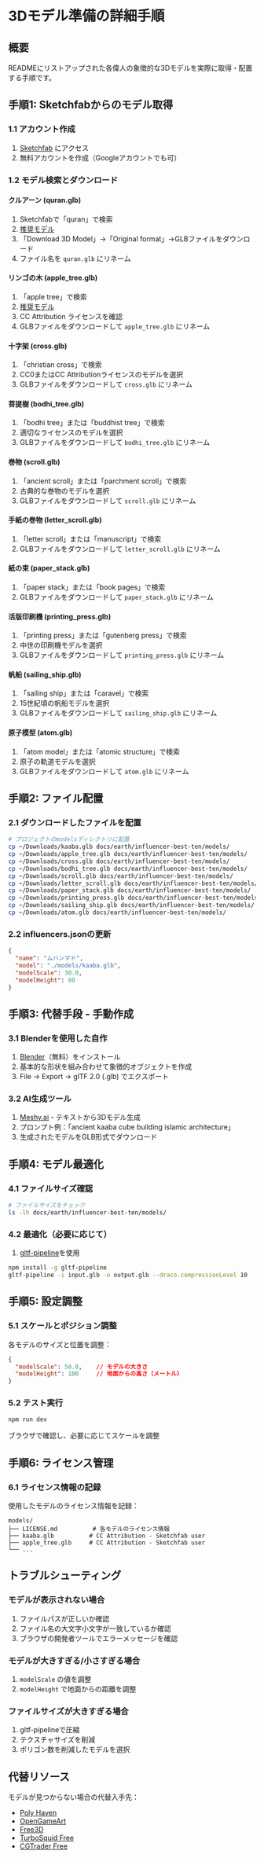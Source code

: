 # 3Dモデル準備の詳細手順

## 概要
READMEにリストアップされた各偉人の象徴的な3Dモデルを実際に取得・配置する手順です。

## 手順1: Sketchfabからのモデル取得

### 1.1 アカウント作成
1. [Sketchfab](https://sketchfab.com/) にアクセス
2. 無料アカウントを作成（Googleアカウントでも可）

### 1.2 モデル検索とダウンロード

#### クルアーン (quran.glb)
1. Sketchfabで「quran」で検索
2. [推奨モデル](https://sketchfab.com/3d-models/quran-3d-free-63021dc03fa0409ca8392b1eddfcbf18)
3. 「Download 3D Model」→「Original format」→GLBファイルをダウンロード
4. ファイル名を `quran.glb` にリネーム

#### リンゴの木 (apple_tree.glb)
1. 「apple tree」で検索
2. [推奨モデル](https://sketchfab.com/3d-models/animal-crossing-apple-tree-2ed2a55eebbb4b4fb60484390f611d20)
3. CC Attribution ライセンスを確認
4. GLBファイルをダウンロードして `apple_tree.glb` にリネーム

#### 十字架 (cross.glb)
1. 「christian cross」で検索
2. CC0またはCC Attributionライセンスのモデルを選択
3. GLBファイルをダウンロードして `cross.glb` にリネーム

#### 菩提樹 (bodhi_tree.glb)
1. 「bodhi tree」または「buddhist tree」で検索
2. 適切なライセンスのモデルを選択
3. GLBファイルをダウンロードして `bodhi_tree.glb` にリネーム

#### 巻物 (scroll.glb)
1. 「ancient scroll」または「parchment scroll」で検索
2. 古典的な巻物のモデルを選択
3. GLBファイルをダウンロードして `scroll.glb` にリネーム

#### 手紙の巻物 (letter_scroll.glb)
1. 「letter scroll」または「manuscript」で検索
2. GLBファイルをダウンロードして `letter_scroll.glb` にリネーム

#### 紙の束 (paper_stack.glb)
1. 「paper stack」または「book pages」で検索
2. GLBファイルをダウンロードして `paper_stack.glb` にリネーム

#### 活版印刷機 (printing_press.glb)
1. 「printing press」または「gutenberg press」で検索
2. 中世の印刷機モデルを選択
3. GLBファイルをダウンロードして `printing_press.glb` にリネーム

#### 帆船 (sailing_ship.glb)
1. 「sailing ship」または「caravel」で検索
2. 15世紀頃の帆船モデルを選択
3. GLBファイルをダウンロードして `sailing_ship.glb` にリネーム

#### 原子模型 (atom.glb)
1. 「atom model」または「atomic structure」で検索
2. 原子の軌道モデルを選択
3. GLBファイルをダウンロードして `atom.glb` にリネーム

## 手順2: ファイル配置

### 2.1 ダウンロードしたファイルを配置
```bash
# プロジェクトのmodelsディレクトリに配置
cp ~/Downloads/kaaba.glb docs/earth/influencer-best-ten/models/
cp ~/Downloads/apple_tree.glb docs/earth/influencer-best-ten/models/
cp ~/Downloads/cross.glb docs/earth/influencer-best-ten/models/
cp ~/Downloads/bodhi_tree.glb docs/earth/influencer-best-ten/models/
cp ~/Downloads/scroll.glb docs/earth/influencer-best-ten/models/
cp ~/Downloads/letter_scroll.glb docs/earth/influencer-best-ten/models/
cp ~/Downloads/paper_stack.glb docs/earth/influencer-best-ten/models/
cp ~/Downloads/printing_press.glb docs/earth/influencer-best-ten/models/
cp ~/Downloads/sailing_ship.glb docs/earth/influencer-best-ten/models/
cp ~/Downloads/atom.glb docs/earth/influencer-best-ten/models/
```

### 2.2 influencers.jsonの更新
```json
{
  "name": "ムハンマド",
  "model": "./models/kaaba.glb",
  "modelScale": 30.0,
  "modelHeight": 80
}
```

## 手順3: 代替手段 - 手動作成

### 3.1 Blenderを使用した自作
1. [Blender](https://www.blender.org/)（無料）をインストール
2. 基本的な形状を組み合わせて象徴的オブジェクトを作成
3. File → Export → glTF 2.0 (.glb) でエクスポート

### 3.2 AI生成ツール
1. [Meshy.ai](https://meshy.ai/) - テキストから3Dモデル生成
2. プロンプト例：「ancient kaaba cube building islamic architecture」
3. 生成されたモデルをGLB形式でダウンロード

## 手順4: モデル最適化

### 4.1 ファイルサイズ確認
```bash
# ファイルサイズをチェック
ls -lh docs/earth/influencer-best-ten/models/
```

### 4.2 最適化（必要に応じて）
1. [gltf-pipeline](https://github.com/CesiumGS/gltf-pipeline)を使用
```bash
npm install -g gltf-pipeline
gltf-pipeline -i input.glb -o output.glb --draco.compressionLevel 10
```

## 手順5: 設定調整

### 5.1 スケールとポジション調整
各モデルのサイズと位置を調整：
```json
{
  "modelScale": 50.0,    // モデルの大きさ
  "modelHeight": 100     // 地面からの高さ（メートル）
}
```

### 5.2 テスト実行
```bash
npm run dev
```
ブラウザで確認し、必要に応じてスケールを調整

## 手順6: ライセンス管理

### 6.1 ライセンス情報の記録
使用したモデルのライセンス情報を記録：
```
models/
├── LICENSE.md          # 各モデルのライセンス情報
├── kaaba.glb          # CC Attribution - Sketchfab user
├── apple_tree.glb     # CC Attribution - Sketchfab user
└── ...
```

## トラブルシューティング

### モデルが表示されない場合
1. ファイルパスが正しいか確認
2. ファイル名の大文字小文字が一致しているか確認
3. ブラウザの開発者ツールでエラーメッセージを確認

### モデルが大きすぎる/小さすぎる場合
1. `modelScale` の値を調整
2. `modelHeight` で地面からの距離を調整

### ファイルサイズが大きすぎる場合
1. gltf-pipelineで圧縮
2. テクスチャサイズを削減
3. ポリゴン数を削減したモデルを選択

## 代替リソース

モデルが見つからない場合の代替入手先：
- [Poly Haven](https://polyhaven.com/models)
- [OpenGameArt](https://opengameart.org/)
- [Free3D](https://free3d.com/)
- [TurboSquid Free](https://www.turbosquid.com/Search/3D-Models/free)
- [CGTrader Free](https://www.cgtrader.com/free-3d-models)